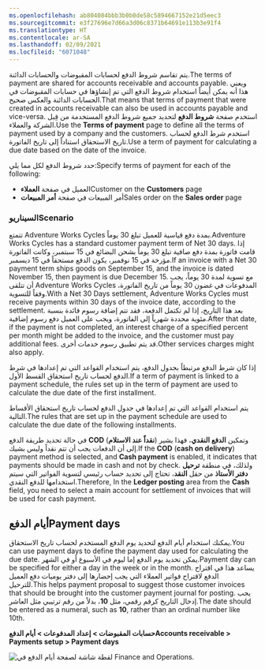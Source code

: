 ```yaml
---
ms.openlocfilehash: ab804084bbb3b0b0de58c5894667152e21d5eec3
ms.sourcegitcommit: e3f27696e7d66a3d06c8371b64691e113b3e91f4
ms.translationtype: HT
ms.contentlocale: ar-SA
ms.lasthandoff: 02/09/2021
ms.locfileid: "6071048"
---
```

<span data-ttu-id="435cd-101">يتم تقاسم شروط الدفع لحسابات المقبوضات والحسابات الدائنة.</span><span class="sxs-lookup"><span data-stu-id="435cd-101">The terms of payment are shared for accounts receivable and accounts payable.</span></span> <span data-ttu-id="435cd-102">ويعني هذا أنه يمكن أيضاً استخدام شروط الدفع التي تم إنشاؤها في حسابات المقبوضات في الحسابات الدائنة والعكس صحيح.</span><span class="sxs-lookup"><span data-stu-id="435cd-102">That means that terms of payment that were created in accounts receivable can also be used in accounts payable and vice-versa.</span></span> <span data-ttu-id="435cd-103">استخدم صفحة **شروط الدفع** لتحديد جميع شروط الدفع المستخدمة من قِبل الشركة والعملاء.</span><span class="sxs-lookup"><span data-stu-id="435cd-103">Use the **Terms of payment** page to define all the terms of payment used by a company and the customers.</span></span> <span data-ttu-id="435cd-104">استخدم شرط الدفع لحساب تاريخ الاستحقاق استناداً إلى تاريخ الفاتورة.</span><span class="sxs-lookup"><span data-stu-id="435cd-104">Use a term of payment for calculating a due date based on the date of the invoice.</span></span>

<span data-ttu-id="435cd-105">حدد شروط الدفع لكل مما يلي:</span><span class="sxs-lookup"><span data-stu-id="435cd-105">Specify terms of payment for each of the following:</span></span>

-   <span data-ttu-id="435cd-106">العميل في صفحة **العملاء**</span><span class="sxs-lookup"><span data-stu-id="435cd-106">Customer on the **Customers** page</span></span>
-   <span data-ttu-id="435cd-107">أمر المبيعات في صفحة **أمر المبيعات**</span><span class="sxs-lookup"><span data-stu-id="435cd-107">Sales order on the **Sales order** page</span></span>

### <a name="scenario"></a><span data-ttu-id="435cd-108">السيناريو</span><span class="sxs-lookup"><span data-stu-id="435cd-108">Scenario</span></span>
<span data-ttu-id="435cd-109">تتمتع Adventure Works Cycles بمدة دفع قياسية للعميل تبلغ 30 يوماً.</span><span class="sxs-lookup"><span data-stu-id="435cd-109">Adventure Works Cycles has a standard customer payment term of Net 30 days.</span></span> <span data-ttu-id="435cd-110">إذا قامت فاتورة بمدة دفع صافية تبلغ 30 يوماً بشحن البضائع في 15 سبتمبر، وكانت الفاتورة مؤرخة في 15 نوفمبر، يكون الدفع مستحقاً في 15 ديسمبر.</span><span class="sxs-lookup"><span data-stu-id="435cd-110">If an invoice with a Net 30 payment term ships goods on September 15, and the invoice is dated November 15, then payment is due December 15.</span></span> <span data-ttu-id="435cd-111">مع تسوية لمدة 30 يوماً، يجب أن تتلقى Adventure Works Cycles المدفوعات في غضون 30 يوماً من تاريخ الفاتورة، وفقاً للتسوية.</span><span class="sxs-lookup"><span data-stu-id="435cd-111">With a Net 30 Days settlement, Adventure Works Cycles must receive payments within 30 days of the invoice date, according to the settlement.</span></span> <span data-ttu-id="435cd-112">بعد هذا التاريخ، إذا لم تكتمل الدفعة، فقد تتم إضافة رسوم فائدة بنسبة مئوية محددة شهرياً إلى الفاتورة، ويجب على العميل دفع رسوم إضافية.</span><span class="sxs-lookup"><span data-stu-id="435cd-112">After that date, if the payment is not completed, an interest charge of a specified percent per month might be added to the invoice, and the customer must pay additional fees.</span></span>
<span data-ttu-id="435cd-113">قد يتم تطبيق رسوم خدمات أخرى.</span><span class="sxs-lookup"><span data-stu-id="435cd-113">Other services charges might also apply.</span></span>

<span data-ttu-id="435cd-114">إذا كان شرط الدفع مرتبطاً بجدول الدفع، يتم استخدام القواعد التي تم إعدادها في شرط الدفع لحساب تاريخ استحقاق القسط الأول.</span><span class="sxs-lookup"><span data-stu-id="435cd-114">If a term of payment is linked to a payment schedule, the rules set up in the term of payment are used to calculate the due date of the first installment.</span></span>

<span data-ttu-id="435cd-115">يتم استخدام القواعد التي تم إعدادها في جدول الدفع لحساب تاريخ استحقاق الأقساط التالية.</span><span class="sxs-lookup"><span data-stu-id="435cd-115">The rules that are set up in the payment schedule are used to calculate the due date of the following installments.</span></span>

<span data-ttu-id="435cd-116">في حالة تحديد طريقة الدفع **COD** (**نقداً عند الاستلام**) وتمكين **الدفع النقدي**، فهذا يشير إلى أن الدفعات يجب أن تتم نقداً وليس بشيك.</span><span class="sxs-lookup"><span data-stu-id="435cd-116">If the **COD** (**cash on delivery**) payment method is selected, and **Cash payment** is enabled, it indicates that payments should be made in cash and not by check.</span></span> <span data-ttu-id="435cd-117">ولذلك، في منطقة **ترحيل دفتر الأستاذ** من حقل **النقد**، تحتاج إلى تحديد حساب رئيسي لتسوية الفواتير التي سيتم استخدامها للدفع النقدي.</span><span class="sxs-lookup"><span data-stu-id="435cd-117">Therefore, In the **Ledger posting** area from the **Cash** field, you need to select a main account for settlement of invoices that will be used for cash payment.</span></span>


## <a name="payment-days"></a><span data-ttu-id="435cd-118">أيام الدفع</span><span class="sxs-lookup"><span data-stu-id="435cd-118">Payment days</span></span> 

<span data-ttu-id="435cd-119">يمكنك استخدام أيام الدفع لتحديد يوم الدفع المستخدم لحساب تاريخ الاستحقاق.</span><span class="sxs-lookup"><span data-stu-id="435cd-119">You can use payment days to define the payment day used for calculating the due date.</span></span> <span data-ttu-id="435cd-120">يمكن تحديد يوم الدفع إما ليوم في الأسبوع أو في الشهر.</span><span class="sxs-lookup"><span data-stu-id="435cd-120">Payment day can be specified for either a day in the week or in the month.</span></span> <span data-ttu-id="435cd-121">يساعد هذا في اقتراح الدفع لاقتراح فواتير العملاء التي يجب إحضارها إلى دفتر يوميات دفع العميل للترحيل.</span><span class="sxs-lookup"><span data-stu-id="435cd-121">This helps payment proposal to suggest those customer invoices that should be brought into the customer payment journal for posting.</span></span> <span data-ttu-id="435cd-122">يجب إدخال التاريخ كرقم رقمي، مثل **10**، بدلاً من رقم ترتيبي مثل العاشر.</span><span class="sxs-lookup"><span data-stu-id="435cd-122">The date should be entered as a numeral, such as **10**, rather than an ordinal number like 10th.</span></span>

<span data-ttu-id="435cd-123">**حسابات المقبوضات > إعداد المدفوعات > أيام الدفع**</span><span class="sxs-lookup"><span data-stu-id="435cd-123">**Accounts receivable > Payments setup > Payment days**</span></span>

![لقطة شاشة لصفحة أيام الدفع في Finance and Operations.](../media/payment-days.png) 


